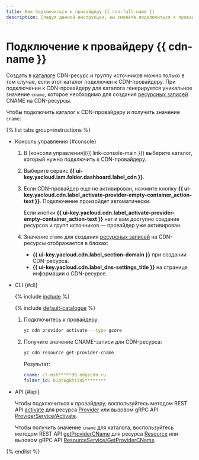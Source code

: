 ```yaml
---
title: Как подключиться к провайдеру {{ cdn-full-name }}
description: Следуя данной инструкции, вы сможете подключиться к провайдеру {{ cdn-full-name }}.
---
```


# Подключение к провайдеру {{ cdn-name }}

Создать в [каталоге](../../resource-manager/concepts/resources-hierarchy.md#folder) CDN-ресурс и группу источников можно только в том случае, если этот каталог подключен к CDN-провайдеру. При подключении к CDN-провайдеру для каталога генерируется уникальное значение `cname`, которое необходимо для создания [ресурсных записей](../../dns/concepts/resource-record.md#cname) CNAME на CDN-ресурсы.

Чтобы подключить каталог к CDN-провайдеру и получить значение `cname`:

{% list tabs group=instructions %}

- Консоль управления {#console}

  1. В [консоли управления]({{ link-console-main }}) выберите каталог, который нужно подключить к CDN-провайдеру.
  1. Выберите сервис **{{ ui-key.yacloud.iam.folder.dashboard.label_cdn }}**.
  1. Если CDN-провайдер еще не активирован, нажмите кнопку **{{ ui-key.yacloud.cdn.label_activate-provider-empty-container_action-text }}**. Подключение произойдет автоматически.

      Если кнопки **{{ ui-key.yacloud.cdn.label_activate-provider-empty-container_action-text }}** нет и вам доступно создание ресурсов и групп источников — провайдер уже активирован.

  1. Значение `cname` для создания [ресурсных записей](../../dns/concepts/resource-record.md#cname) на CDN-ресурсы отображается в блоках:
      * **{{ ui-key.yacloud.cdn.label_section-domain }}** при создании CDN-ресурса.
      * **{{ ui-key.yacloud.cdn.label_dns-settings_title }}** на странице информации о CDN-ресурсе.

- CLI {#cli}

  {% include [include](../../_includes/cli-install.md) %}

  {% include [default-catalogue](../../_includes/default-catalogue.md) %}
  
  1. Подключитесь к провайдеру:

      ```bash
      yc cdn provider activate --type gcore
      ```

  1. Получите значение CNAME-записи для CDN-ресурса:

      ```bash
      yc cdn resource get-provider-cname
      ```

      Результат:

      ```yaml
      cname: cl-ms6*****90.edgecdn.ru
      folder_id: b1gt6g8ht345********
      ```

- API {#api}

  Чтобы подключиться к провайдеру, воспользуйтесь методом REST API [activate](../../cdn/api-ref/Provider/activate.md) для ресурса [Provider](../../cdn/api-ref/Provider/index.md) или вызовом gRPC API [ProviderService/Activate](../../cdn/api-ref/grpc/provider_service.md#Activate).

  Чтобы получить значение `cname` для каталога, воспользуйтесь методом REST API [getProviderCName](../../cdn/api-ref/Resource/getProviderCName.md) для ресурса [Resource](../../cdn/api-ref/Resource/index.md) или вызовом gRPC API [ResourceService/GetProviderCName](../../cdn/api-ref/grpc/resource_service.md#GetProviderCName).

{% endlist %}